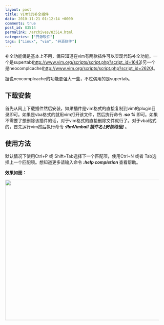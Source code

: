 ```yaml
---
layout: post
title: VIM代码补全插件
data: 2010-11-21 01:12:14 +0000
comments: true
post_id: 83514
permalink: /archives/83514.html
categories: ["开源软件"]
tags: ["Linux", "vim", "开源软件"]
---
```


补全功能偶是基本上不用，偶只知道在vim有两款插件可以实现代码补全功能。一个是supertab(<span style="text-decoration: underline">http://www.vim.org/scripts/script.php?script_id=1643</span>)另一个是neocomplcache(<span style="text-decoration: underline">http://www.vim.org/scripts/script.php?script_id=2620</span>)。

据说neocomplcache的功能更强大一些，不过偶用的是supertab。

<h2>下载安装</h2>
首先从网上下载插件然后安装，如果插件是vim格式的直接复制到vim的plugin目录即可。如果是vba格式的就用vim打开该文件，然后执行命令 <em><strong>:so %</strong></em> 即可。如果不需要了想删除该插件的话，对于vim格式的直接删除文件就行了。对于vba格式的，首先运行vim然后执行命令 <em><strong>:RmVimball 插件名 [安装路径]</strong></em> 。

<h2>使用方法</h2>
默认情况下使用Ctrl+P 或 Shift+Tab选择下一个匹配项，使用Ctrl+N 或者 Tab选择上一个匹配项。想知道更多请输入命令 <em><strong>:help completion </strong></em>查看帮助。

<strong>效果如图：</strong>

<strong><img style="width: 588px;height: 459px" src="http://img208.poco.cn/mypoco/myphoto/20101121/09/554512912010112109130403.jpg" alt="" /></strong>
